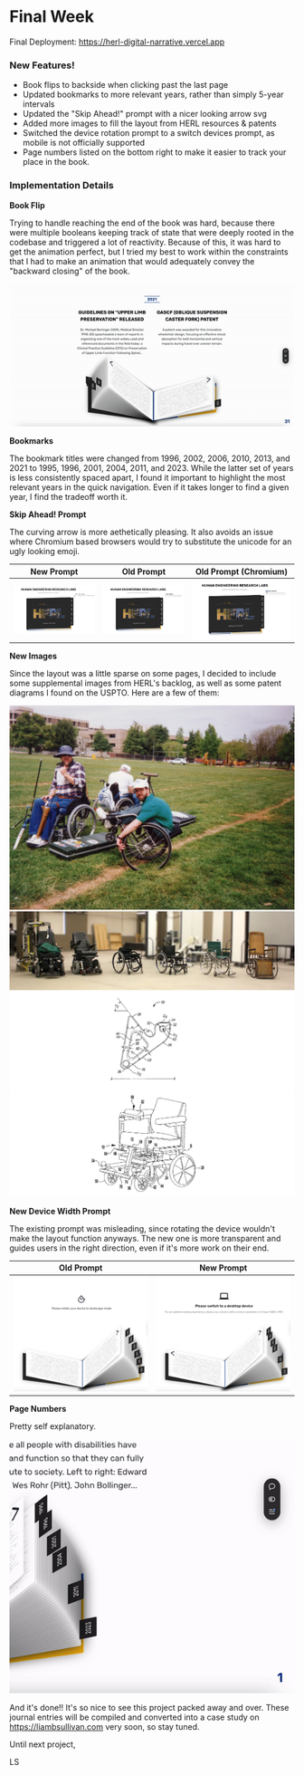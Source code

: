 # Final Week

Final Deployment: https://herl-digital-narrative.vercel.app

### New Features!

- Book flips to backside when clicking past the last page
- Updated bookmarks to more relevant years, rather than simply 5-year intervals
- Updated the "Skip Ahead!" prompt with a nicer looking arrow svg
- Added more images to fill the layout from HERL resources & patents
- Switched the device rotation prompt to a switch devices prompt, as mobile is not officially supported
- Page numbers listed on the bottom right to make it easier to track your place in the book.

### Implementation Details

**Book Flip**

Trying to handle reaching the end of the book was hard, because there were multiple booleans keeping track of state that were deeply rooted in the codebase and triggered a lot of reactivity. Because of this, it was hard to get the animation perfect, but I tried my best to work within the constraints that I had to make an animation that would adequately convey the "backward closing" of the book.

![Backward Closing Book](images/backwardclosing.gif)

**Bookmarks**

The bookmark titles were changed from 1996, 2002, 2006, 2010, 2013, and 2021 to 1995, 1996, 2001, 2004, 2011, and 2023. While the latter set of years is less consistently spaced apart, I found it important to highlight the most relevant years in the quick navigation. Even if it takes longer to find a given year, I find the tradeoff worth it.

**Skip Ahead! Prompt**

The curving arrow is more aethetically pleasing. It also avoids an issue where Chromium based browsers would try to substitute the unicode for an ugly looking emoji.

| New Prompt                          | Old Prompt                          | Old Prompt (Chromium)                      |
| ----------------------------------- | ----------------------------------- | ------------------------------------------ |
| ![New Prompt](images/newprompt.png) | ![Old Prompt](images/oldprompt.png) | ![Old Chrome Prompt](images/oldchrome.png) |

**New Images**

Since the layout was a little sparse on some pages, I decided to include some supplemental images from HERL's backlog, as well as some patent diagrams I found on the USPTO. Here are a few of them:

![Data Logger](images/datalogger.webp)
![Evolution of the Wheelchair](images/evolution-of-wheelchair.webp)
![OASCF Diagram](images/oascfdiagram.webp)
![Patent Diagram](images/patentdiagram.webp)

**New Device Width Prompt**

The existing prompt was misleading, since rotating the device wouldn't make the layout function anyways. The new one is more transparent and guides users in the right direction, even if it's more work on their end.

| Old Prompt                                        | New Prompt                                              |
| ------------------------------------------------- | ------------------------------------------------------- |
| ![Old Rotation Prompt](images/rotationprompt.png) | ![New Device Switching Prompt](images/deviceswitch.png) |

**Page Numbers**

Pretty self explanatory.

![Page Numbers](images/pagenumbers.gif)

And it's done!! It's so nice to see this project packed away and over. These journal entries will be compiled and converted into a case study on https://liambsullivan.com very soon, so stay tuned.

Until next project,

LS
